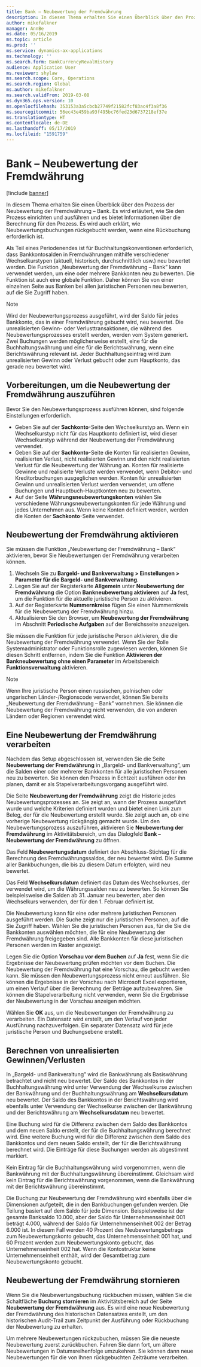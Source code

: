```yaml
---
title: Bank – Neubewertung der Fremdwährung
description: In diesem Thema erhalten Sie einen Überblick über den Prozess der Neubewertung der Fremdwährung – Bank. Es umfasst Informationen zum Setup, dem Ausführen des Prozesses, der Berechnung für den Prozess und von Rückbuchungen von Neubewertungsbuchungen.
author: mikefalkner
manager: AnnBe
ms.date: 05/16/2019
ms.topic: article
ms.prod: ''
ms.service: dynamics-ax-applications
ms.technology: ''
ms.search.form: BankCurrencyRevalHistory
audience: Application User
ms.reviewer: shylaw
ms.search.scope: Core, Operations
ms.search.region: Global
ms.author: mikefalkner
ms.search.validFrom: 2019-03-08
ms.dyn365.ops.version: 10
ms.openlocfilehash: 353153a3a5cbcb27749f21582fcf83ac4f3a8f36
ms.sourcegitcommit: 56ec43e459ba93f495bc76fed23d6737218ef37e
ms.translationtype: HT
ms.contentlocale: de-DE
ms.lasthandoff: 05/17/2019
ms.locfileid: "1591759"
---
```

# <a name="bank-foreign-currency-revaluation"></a>Bank – Neubewertung der Fremdwährung

[!include [banner](../includes/banner.md)]


In diesem Thema erhalten Sie einen Überblick über den Prozess der Neubewertung der Fremdwährung – Bank. Es wird erläutert, wie Sie den Prozess einrichten und ausführen und es bietet Informationen über die Berechnung für den Prozess. Es wird auch erklärt, wie Neubewertungsbuchungen rückgebucht werden, wenn eine Rückbuchung erforderlich ist.

Als Teil eines Periodenendes ist für Buchhaltungskonventionen erforderlich, dass Bankkontosalden in Fremdwährungen mithilfe verschiedener Wechselkurstypen (aktuell, historisch, durchschnittlich usw.) neu bewertet werden. Die Funktion „Neubewertung der Fremdwährung – Bank” kann verwendet werden, um eine oder mehrere Bankkonten neu zu bewerten. Die Funktion ist auch eine globale Funktion. Daher können Sie von einer einzelnen Seite aus Banken bei allen juristischen Personen neu bewerten, auf die Sie Zugriff haben.

> [!NOTE]
> Wird der Neubewertungsprozess ausgeführt, wird der Saldo für jedes Bankkonto, das in einer Fremdwährung gebucht wird, neu bewertet. Die unrealisierten Gewinn- oder Verlusttransaktionen, die während des Neubewertungsprozesses erstellt werden, werden vom System generiert. Zwei Buchungen werden möglicherweise erstellt, eine für die Buchhaltungswährung und eine für die Berichtswährung, wenn eine Berichtswährung relevant ist. Jeder Buchhaltungseintrag wird zum unrealisierten Gewinn oder Verlust gebucht oder zum Hauptkonto, das gerade neu bewertet wird.

## <a name="prepare-to-run-foreign-currency-revaluation"></a>Vorbereitungen, um die Neubewertung der Fremdwährung auszuführen

Bevor Sie den Neubewertungsprozess ausführen können, sind folgende Einstellungen erforderlich.

- Geben Sie auf der **Sachkonto**-Seite den Wechselkurstyp an. Wenn ein Wechselkurstyp nicht für das Hauptkonto definiert ist, wird dieser Wechselkurstyp während der Neubewertung der Fremdwährung verwendet.
- Geben Sie auf der **Sachkonto**-Seite die Konten für realisierten Gewinn, realisierten Verlust, nicht realisierten Gewinn und den nicht realisierten Verlust für die Neubewertung der Währung an. Konten für realisierte Gewinne und realisierte Verluste werden verwendet, wenn Debitor- und Kreditorbuchungen ausgeglichen werden. Konten für unrealisierten Gewinn und unrealisierten Verlust werden verwendet, um offene Buchungen und Hauptbuch-Hauptkonten neu zu bewerten.
- Auf der Seite **Währungsneubewertungskonten** wählen Sie verschiedene Währungsneubewertungskonten für jede Währung und jedes Unternehmen aus. Wenn keine Konten definiert werden, werden die Konten der **Sachkonto**-Seite verwendet.

## <a name="enable-foreign-currency-revaluation"></a>Neubewertung der Fremdwährung aktivieren

Sie müssen die Funktion „Neubewertung der Fremdwährung – Bank” aktivieren, bevor Sie Neubewertungen der Fremdwährung verarbeiten können.

1. Wechseln Sie zu **Bargeld- und Bankverwaltung \> Einstellungen \> Parameter für die Bargeld- und Bankverwaltung**.
2. Legen Sie auf der Registerkarte **Allgemein** unter **Neubewertung der Fremdwährung** die Option **Bankneubewertung aktivieren** auf **Ja** fest, um die Funktion für die aktuelle juristische Person zu aktivieren. 
3. Auf der Registerkarte **Nummernkreise** fügen Sie einen Nummernkreis für die Neubewertung der Fremdwährung hinzu.
4. Aktualisieren Sie den Browser, um **Neubewertung der Fremdwährung** im Abschnitt **Periodische Aufgaben** auf der Bereichsseite anzuzeigen.

Sie müssen die Funktion für jede juristische Person aktivieren, die die Neubewertung der Fremdwährung verwendet. Wenn Sie der Rolle Systemadministrator oder Funktionsrolle zugewiesen werden, können Sie diesen Schritt entfernen, indem Sie die Funktion **Aktivieren der Bankneubewertung ohne einen Parameter** im Arbeitsbereich **Funktionsverwaltung** aktivieren.

> [!NOTE]
> Wenn Ihre juristische Person einen russischen, polnischen oder ungarischen Länder-/Regionscode verwendet, können Sie bereits „Neubewertung der Fremdwährung – Bank” vornehmen. Sie können die Neubewertung der Fremdwährung nicht verwenden, die von anderen Ländern oder Regionen verwendet wird.

## <a name="process-foreign-currency-revaluation"></a>Eine Neubewertung der Fremdwährung verarbeiten

Nachdem das Setup abgeschlossen ist, verwenden Sie die Seite **Neubewertung der Fremdwährung** in „Bargeld- und Bankverwaltung”, um die Salden einer oder mehrerer Bankkonten für alle juristischen Personen neu zu bewerten. Sie können den Prozess in Echtzeit ausführen oder ihn planen, damit er als Stapelverarbeitungsvorgang ausgeführt wird.

Die Seite **Neubewertung der Fremdwährung** zeigt die Historie jedes Neubewertungsprozesses an. Sie zeigt an, wann der Prozess ausgeführt wurde und welche Kriterien definiert wurden und bietet einen Link zum Beleg, der für die Neubewertung erstellt wurde. Sie zeigt auch an, ob eine vorherige Neubewertung rückgängig gemacht wurde. Um den Neubewertungsprozess auszuführen, aktivieren Sie **Neubewertung der Fremdwährung** im Aktivitätsbereich, um das Dialogfeld **Bank – Neubewertung der Fremdwährung** zu öffnen.

Das Feld **Neubewertungsdatum** definiert den Abschluss-Stichtag für die Berechnung des Fremdwährungssaldos, der neu bewertet wird. Die Summe aller Bankbuchungen, die bis zu diesem Datum erfolgten, wird neu bewertet.

Das Feld **Wechselkursdatum** definiert das Datum des Wechselkurses, der verwendet wird, um die Währungssalden neu zu bewerten. So können Sie beispielsweise die Salden ab 31. Januar neu bewerten, aber den Wechselkurs verwenden, der für den 1. Februar definiert ist.

Die Neubewertung kann für eine oder mehrere juristischen Personen ausgeführt werden. Die Suche zeigt nur die juristischen Personen, auf die Sie Zugriff haben. Wählen Sie die juristischen Personen aus, für die Sie die Bankkonten auswählen möchten, die für eine Neubewertung der Fremdwährung freigegeben sind. Alle Bankkonten für diese juristischen Personen werden im Raster angezeigt.

Legen Sie die Option **Vorschau vor dem Buchen** auf **Ja** fest, wenn Sie die Ergebnisse der Neubewertung prüfen möchten vor dem Buchen. Die Neubewertung der Fremdwährung hat eine Vorschau, die gebucht werden kann. Sie müssen den Neubewertungsprozess nicht erneut ausführen. Sie können die Ergebnisse in der Vorschau nach Microsoft Excel exportieren, um einen Verlauf über die Berechnung der Beträge aufzubewahren. Sie können die Stapelverarbeitung nicht verwenden, wenn Sie die Ergebnisse der Neubewertung in der Vorschau anzeigen möchten.

Wählen Sie **OK** aus, um die Neubewertungen der Fremdwährung zu verarbeiten. Ein Datensatz wird erstellt, um den Verlauf von jeder Ausführung nachzuverfolgen. Ein separater Datensatz wird für jede juristische Person und Buchungsebene erstellt.

## <a name="calculate-unrealized-gainloss"></a>Berechnen von unrealisierten Gewinnen/Verlusten

In „Bargeld- und Bankveraltung” wird die Bankwährung als Basiswährung betrachtet und nicht neu bewertet. Der Saldo des Bankkontos in der Buchhaltungswährung wird unter Verwendung der Wechselkurse zwischen der Bankwährung und der Buchhaltungswährung am **Wechselkursdatum** neu bewertet. Der Saldo des Bankkontos in der Berichtswährung wird ebenfalls unter Verwendung der Wechselkurse zwischen der Bankwährung und der Berichtswährung am **Wechselkursdatum** neu bewertet.

Eine Buchung wird für die Differenz zwischen dem Saldo des Bankkontos und dem neuen Saldo erstellt, der für die Buchhaltungswährung berechnet wird. Eine weitere Buchung wird für die Differenz zwischen dem Saldo des Bankkontos und dem neuen Saldo erstellt, der für die Berichtswährung berechnet wird. Die Einträge für diese Buchungen werden als abgestimmt markiert. 

Kein Eintrag für die Buchhaltungswährung wird vorgenommen, wenn die Bankwährung mit der Buchhaltungswährung übereinstimmt. Gleichsam wird kein Eintrag für die Berichtswährung vorgenommen, wenn die Bankwährung mit der Berichtswährung übereinstimmt.

Die Buchung zur Neubewertung der Fremdwährung wird ebenfalls über die Dimensionen aufgeteilt, die in den Bankbuchungen gefunden werden. Die Teilung basiert auf dem Saldo für jede Dimension. Beispielsweise ist der gesamte Banksaldo 10.000, aber der Saldo für Unternehmenseinheit 001 beträgt 4.000, während der Saldo für Unternehmenseinheit 002 der Betrag 6.000 ist. In diesem Fall werden 40 Prozent des Neubewertungsbetrags zum Neubewertungskonto gebucht, das Unternehmenseinheit 001 hat, und 60 Prozent werden zum Neubewertungskonto gebucht, das Unternehmenseinheit 002 hat. Wenn die Kontostruktur keine Unternehmenseinheit enthält, wird der Gesamtbetrag zum Neubewertungskonto gebucht.

## <a name="reverse-foreign-currency-revaluation"></a>Neubewertung der Fremdwährung stornieren

Wenn Sie die Neubewertungsbuchung rückbuchen müssen, wählen Sie die Schaltfläche **Buchung stornieren** im Aktivitätsbereich auf der Seite **Neubewertung der Fremdwährung** aus. Es wird eine neue Neubewertung der Fremdwährung des historischen Datensatzes erstellt, um den historischen Audit-Trail zum Zeitpunkt der Ausführung oder Rückbuchung der Neubewertung zu erhalten.

Um mehrere Neubewertungen rückzubuchen, müssen Sie die neueste Neubewertung zuerst zurückbuchen. Fahren Sie dann fort, um ältere Neubewertungen in Datumsreihenfolge umzukehren. Sie können dann neue Neubewertungen für die von Ihnen rückgebuchten Zeiträume verarbeiten.
